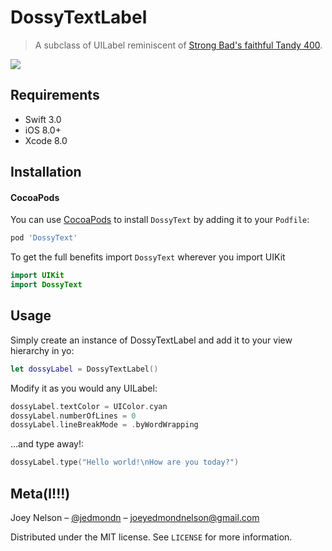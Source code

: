 # DossyTextLabel
> A subclass of UILabel reminiscent of [Strong Bad's faithful Tandy 400](http://www.homestarrunner.com/sbemail10.html).


![](https://media.giphy.com/media/b7HBTefES2Rpe/giphy.gif)



## Requirements

- Swift 3.0
- iOS 8.0+
- Xcode 8.0

## Installation

#### CocoaPods
You can use [CocoaPods](http://cocoapods.org/) to install `DossyText` by adding it to your `Podfile`:

```ruby
pod 'DossyText'
```

To get the full benefits import `DossyText` wherever you import UIKit

``` swift
import UIKit
import DossyText
```

## Usage

Simply create an instance of DossyTextLabel and add it to your view hierarchy in yo:
```swift
let dossyLabel = DossyTextLabel()
```

Modify it as you would any UILabel:
```swift
dossyLabel.textColor = UIColor.cyan
dossyLabel.numberOfLines = 0
dossyLabel.lineBreakMode = .byWordWrapping
```


...and type away!:
```swift
dossyLabel.type("Hello world!\nHow are you today?")
```

## Meta(l!!!)

Joey Nelson – [@jedmondn](https://twitter.com/jedmondn) – joeyedmondnelson@gmail.com

Distributed under the MIT license. See ``LICENSE`` for more information.

